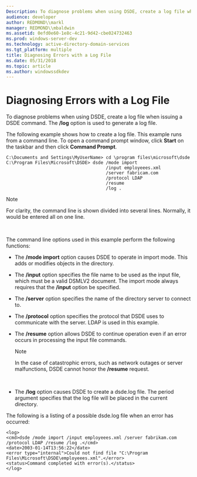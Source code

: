 ```yaml
---
Description: To diagnose problems when using DSDE, create a log file when issuing a DSDE command. The /log option is used to generate a log file.
audience: developer
author: REDMOND\\markl
manager: REDMOND\\mbaldwin
ms.assetid: 0efd0e60-1e8c-4c21-9d42-cbe024732463
ms.prod: windows-server-dev
ms.technology: active-directory-domain-services
ms.tgt_platform: multiple
title: Diagnosing Errors with a Log File
ms.date: 05/31/2018
ms.topic: article
ms.author: windowssdkdev
---
```


# Diagnosing Errors with a Log File

To diagnose problems when using DSDE, create a log file when issuing a DSDE command. The **/log** option is used to generate a log file.

The following example shows how to create a log file. This example runs from a command line. To open a command prompt window, click **Start** on the taskbar and then click **Command Prompt**.

``` syntax
C:\Documents and Settings\MyUserName> cd \program files\microsoft\dsde
C:\Program Files\Microsoft\DSDE> dsde /mode import 
                                      /input employeees.xml
                                      /server fabricam.com
                                      /protocol LDAP 
                                      /resume
                                      /log .
```

> [!Note]  
> For clarity, the command line is shown divided into several lines. Normally, it would be entered all on one line.

 

The command line options used in this example perform the following functions:

-   The **/mode import** option causes DSDE to operate in import mode. This adds or modifies objects in the directory.
-   The **/input** option specifies the file name to be used as the input file, which must be a valid DSMLV2 document. The import mode always requires that the **/input** option be specified.
-   The **/server** option specifies the name of the directory server to connect to.
-   The **/protocol** option specifies the protocol that DSDE uses to communicate with the server. LDAP is used in this example.
-   The **/resume** option allows DSDE to continue operation even if an error occurs in processing the input file commands.

    > [!Note]  
    > In the case of catastrophic errors, such as network outages or server malfunctions, DSDE cannot honor the **/resume** request.

     

-   The **/log** option causes DSDE to create a dsde.log file. The period argument specifies that the log file will be placed in the current directory.

The following is a listing of a possible dsde.log file when an error has occurred:

``` syntax
<log>
<cmd>dsde /mode import /input employeees.xml /server fabrikam.com /protocol LDAP /resume /log .</cmd>
<date>2003-01-14T13:56:22</date>
<error type="internal">Could not find file "C:\Program Files\Microsoft\DSDE\employeees.xml".</error>
<status>Command completed with error(s).</status>
</log>
```

 

 



